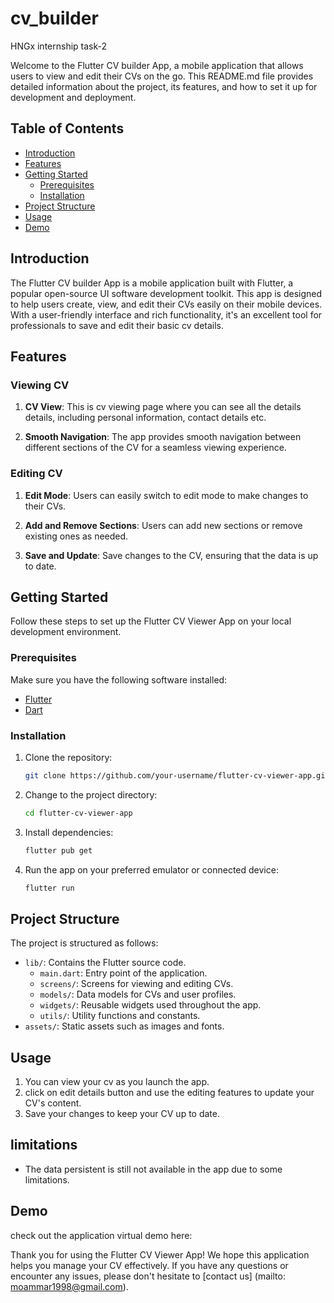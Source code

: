 # cv_builder

HNGx internship task-2

Welcome to the Flutter CV builder App, a mobile application that allows users to view and edit their CVs on the go. This README.md file provides detailed information about the project, its features, and how to set it up for development and deployment.

## Table of Contents

- [Introduction](#introduction)
- [Features](#features)
- [Getting Started](#getting-started)
  - [Prerequisites](#prerequisites)
  - [Installation](#installation)
- [Project Structure](#project-structure)
- [Usage](#usage)
- [Demo](#Demo)

## Introduction

The Flutter CV builder App is a mobile application built with Flutter, a popular open-source UI software development toolkit. This app is designed to help users create, view, and edit their CVs easily on their mobile devices. With a user-friendly interface and rich functionality, it's an excellent tool for professionals to save and edit their basic cv details.

## Features

### Viewing CV

1. **CV View**: This is cv viewing page where you can see all the details details, including personal information, contact details etc.

3. **Smooth Navigation**: The app provides smooth navigation between different sections of the CV for a seamless viewing experience.

### Editing CV

1. **Edit Mode**: Users can easily switch to edit mode to make changes to their CVs.

2. **Add and Remove Sections**: Users can add new sections or remove existing ones as needed.

3. **Save and Update**: Save changes to the CV, ensuring that the data is up to date.

## Getting Started

Follow these steps to set up the Flutter CV Viewer App on your local development environment.

### Prerequisites

Make sure you have the following software installed:

- [Flutter](https://flutter.dev/docs/get-started/install)
- [Dart](https://dart.dev/get-dart)

### Installation

1. Clone the repository:

   ```bash
   git clone https://github.com/your-username/flutter-cv-viewer-app.git
   ```

2. Change to the project directory:

   ```bash
   cd flutter-cv-viewer-app
   ```

3. Install dependencies:

   ```bash
   flutter pub get
   ```

4. Run the app on your preferred emulator or connected device:

   ```bash
   flutter run
   ```

## Project Structure

The project is structured as follows:

- `lib/`: Contains the Flutter source code.
  - `main.dart`: Entry point of the application.
  - `screens/`: Screens for viewing and editing CVs.
  - `models/`: Data models for CVs and user profiles.
  - `widgets/`: Reusable widgets used throughout the app.
  - `utils/`: Utility functions and constants.
- `assets/`: Static assets such as images and fonts.

## Usage

1. You can view your cv as you launch the app.
2. click on edit details button and use the editing features to update your CV's content.
3. Save your changes to keep your CV up to date.

## limitations
- The data persistent is still not available in the app due to some limitations.

## Demo
 check out the application virtual demo here:  

Thank you for using the Flutter CV Viewer App! We hope this application helps you manage your CV effectively. If you have any questions or encounter any issues, please don't hesitate to [contact us] (mailto: moammar1998@gmail.com).
